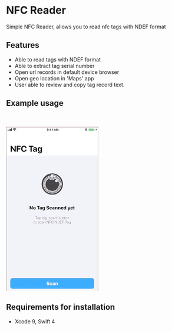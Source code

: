 # NFC Reader

Simple NFC Reader, allows you to read nfc tags with NDEF format

## **Features**

- Able to read tags with NDEF format
- Able to extract tag serial number
- Open url records in default device browser
- Open geo location in 'Maps' app
- User able to review and copy tag record text.


## **Example usage**
<br><br>
<img src="gifs/read.gif" width="250">

## **Requirements for installation**
- Xcode 9, Swift 4
<br><br>
